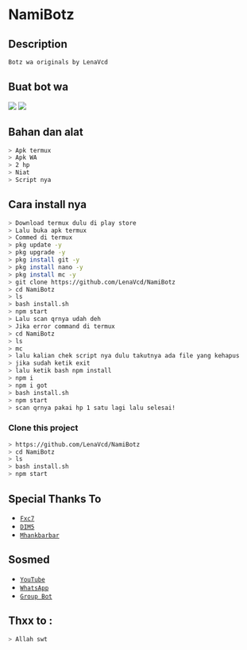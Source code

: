 # NamiBotz

## Description

```bash
Botz wa originals by LenaVcd
```
  
## Buat bot wa
<p>
    <img
        src="https://img.shields.io/badge/node.js%20-%2343853D.svg?&style=for-the-badge&logo=node.js&logoColor=white" />
    <img
        src="https://img.shields.io/badge/javascript%20-%23323330.svg?&style=for-the-badge&logo=javascript&logoColor=%23F7DF1E" />



## Bahan dan alat

```bash
> Apk termux
> Apk WA
> 2 hp
> Niat
> Script nya
```
## Cara install nya
```bash
> Download termux dulu di play store
> Lalu buka apk termux
> Commed di termux
> pkg update -y
> pkg upgrade -y
> pkg install git -y
> pkg install nano -y
> pkg install mc -y
> git clone https://github.com/LenaVcd/NamiBotz
> cd NamiBotz
> ls
> bash install.sh
> npm start
> Lalu scan qrnya udah deh
> Jika error command di termux
> cd NamiBotz
> ls
> mc
> lalu kalian chek script nya dulu takutnya ada file yang kehapus
> jika sudah ketik exit
> lalu ketik bash npm install
> npm i
> npm i got
> bash install.sh
> npm start
> scan qrnya pakai hp 1 satu lagi lalu selesai!
```

### Clone this project
```bash
> https://github.com/LenaVcd/NamiBotz
> cd NamiBotz
> ls
> bash install.sh
> npm start
```


## Special Thanks To
* [`Fxc7`](https://github.com/Fxc7)
* [`DIM5`](https://github.com/D1M5-DARKBOT)
* [`Mhankbarbar`](https://github.com/MhankBarBar)


## Sosmed
* [`YouTube`](https://youtube.com/channel/UCnq33VbY6ZmD5ttJEatreoQ) 
* [`WhatsApp`](http://wa.me/6281211651261)
* [`Group Bot`](https://chat.whatsapp.com/KPRfXJba3UH7RHyY5DMDqh)

## Thxx to :

```bash
> Allah swt
